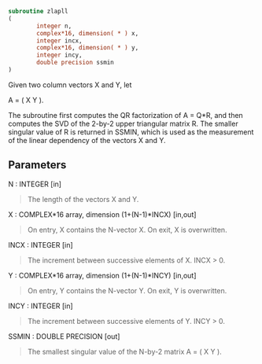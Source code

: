 ```fortran
subroutine zlapll
(
        integer n,
        complex*16, dimension( * ) x,
        integer incx,
        complex*16, dimension( * ) y,
        integer incy,
        double precision ssmin
)
```

Given two column vectors X and Y, let

A = ( X Y ).

The subroutine first computes the QR factorization of A = Q*R,
and then computes the SVD of the 2-by-2 upper triangular matrix R.
The smaller singular value of R is returned in SSMIN, which is used
as the measurement of the linear dependency of the vectors X and Y.

## Parameters
N : INTEGER [in]
> The length of the vectors X and Y.

X : COMPLEX*16 array, dimension (1+(N-1)*INCX) [in,out]
> On entry, X contains the N-vector X.
> On exit, X is overwritten.

INCX : INTEGER [in]
> The increment between successive elements of X. INCX > 0.

Y : COMPLEX*16 array, dimension (1+(N-1)*INCY) [in,out]
> On entry, Y contains the N-vector Y.
> On exit, Y is overwritten.

INCY : INTEGER [in]
> The increment between successive elements of Y. INCY > 0.

SSMIN : DOUBLE PRECISION [out]
> The smallest singular value of the N-by-2 matrix A = ( X Y ).
